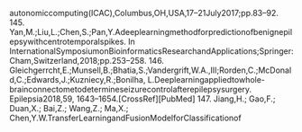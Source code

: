 autonomiccomputing(ICAC),Columbus,OH,USA,17–21July2017;pp.83–92.
145. Yan,M.;Liu,L.;Chen,S.;Pan,Y.Adeeplearningmethodforpredictionofbenignepilepsywithcentrotemporalspikes. In
InternationalSymposiumonBioinformaticsResearchandApplications;Springer:Cham,Switzerland,2018;pp.253–258.
146. Gleichgerrcht,E.;Munsell,B.;Bhatia,S.;Vandergrift,W.A.,III;Rorden,C.;McDonald,C.;Edwards,J.;Kuzniecy,R.;Bonilha,
L.Deeplearningappliedtowhole-brainconnectometodetermineseizurecontrolafterepilepsysurgery. Epilepsia2018,59,
1643–1654.[CrossRef][PubMed]
147. Jiang,H.; Gao,F.; Duan,X.; Bai,Z.; Wang,Z.; Ma,X.; Chen,Y.W.TransferLearningandFusionModelforClassificationof